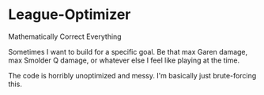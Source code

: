 # League-Optimizer
Mathematically Correct Everything

Sometimes I want to build for a specific goal. Be that max Garen damage, max Smolder Q damage, or whatever else I feel like playing at the time.

The code is horribly unoptimized and messy. I'm basically just brute-forcing this.
